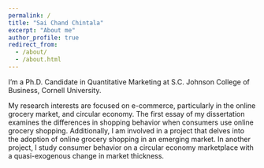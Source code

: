 ```yaml
---
permalink: /
title: "Sai Chand Chintala"
excerpt: "About me"
author_profile: true
redirect_from: 
  - /about/
  - /about.html
---
```


I’m a Ph.D. Candidate in Quantitative Marketing at S.C. Johnson College of Business, Cornell University.

My research interests are focused on e-commerce, particularly in the online grocery market, and circular economy. The first essay of my dissertation examines the differences in shopping behavior when consumers use online grocery shopping. Additionally, I am involved in a project that delves into the adoption of online grocery shopping in an emerging market. In another project, I study consumer behavior on a circular economy marketplace with a quasi-exogenous change in market thickness.
<!-- My research interest is in the area of online grocery retailing. The first essay of my dissertation examines the differences in shopping behavior when consumers use online grocery shopping. In another project, we study the differences in online grocery adoption in an emerging market. -->
<!-- In my other research streams, I investigate how to leverage digital consumption experience by implementing diverse cues to help consumers achieve their goals. -->
